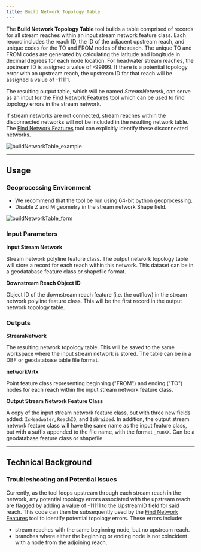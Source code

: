 ```yaml
---
title: Build Network Topology Table
---
```


The **Build Network Topology Table** tool builds a table comprised of records for all stream reaches within an input stream network feature class. 
Each record includes the reach ID, the ID of the adjacent upstream reach, and unique codes for the TO and FROM nodes of the reach. The unique TO 
and FROM codes are generated by calculating the latitude and longitude in decimal degrees for each node location. For headwater stream reaches, the 
upstream ID is assigned a value of -99999. If there is a potential topology error with an upstream reach, the upstream ID for that reach will be 
assigned a value of -11111.

The resulting output table, which will be named *StreamNetwork*, can serve as an input for the [Find Network Features](http://gnat.riverscapes.xyz/Find-Network-Features) 
tool which can be used to find topology errors in the stream network. 


If stream networks are not connected, stream reaches within the disconnected networks will not be included in the resulting network table. The 
[Find Network Features](http://gnat.riverscapes.xyz/Find-Network-Features) tool can explicitly identify these disconnected networks.

![buildNetworkTable_example]({{site.baseurl}}/images/buildNetworkTable_example.PNG)

_______________________________________________________________
## Usage

### Geoprocessing Environment
* We recommend that the tool be run using 64-bit python geoprocessing.
* Disable Z and M geometry in the stream network Shape field.

![buildNetworkTable_form]({{site.baseurl}}/images/buildNetworkTable_form.PNG)

### Input Parameters
**Input Stream Network**

Stream network polyline feature class. The output network topology table will store a record for each reach within this network.  This dataset can be in a geodatabase feature class or shapefile format. 

**Downstream Reach Object ID**

Object ID of the downstream reach feature (i.e. the outflow) in the stream network polyline feature class. This will be the first record in the output network topology table.

### Outputs
**StreamNetwork**

The resulting network topology table.  This will be saved to the same workspace where the input stream network is stored. The table can be in a DBF or geodatabase table file format.

**networkVrtx**

Point feature class representing beginning ("FROM") and ending ("TO") nodes for each reach within the input stream network feature class.

**Output Stream Network Feature Class**

A copy of the input stream network feature class, but with three new fields added: `IsHeadwater`, `ReachID`, and `IsBraided`.  In addition, the output stream network feature class will have the same name as the input feature class, but with a suffix appended to the file name, with the format `_runXX`.  Can be a geodatabase feature class or shapefile.

_______________________________________________________________
## Technical Background
### Troubleshooting and Potential Issues
Currently, as the tool loops upstream through each stream reach in the network, any potential topology errors associated with the upstream reach are flagged by adding a value of -11111 to the UpstreamID field for said reach. This code can then be subsequently used by the [Find Network Features](https://github.com/SouthForkResearch/gnat/wiki/Find-Network-Features) tool to identify potential topology errors. These errors include:

* stream reaches with the same beginning node, but no upstream reach.
* branches where either the beginning or ending node is not coincident with a node from the adjoining reach.
